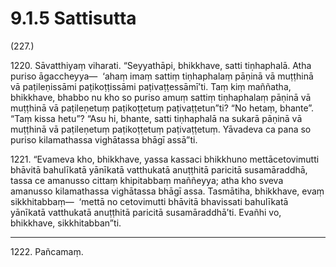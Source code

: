 

# 9.1.5 Sattisutta




(227.)

1220\. Sāvatthiyaṃ viharati. “Seyyathāpi, bhikkhave, satti tiṇhaphalā. Atha puriso āgaccheyya—  ‘ahaṃ imaṃ sattiṃ tiṇhaphalaṃ pāṇinā vā muṭṭhinā vā paṭileṇissāmi paṭikoṭṭissāmi paṭivaṭṭessāmī’ti. Taṃ kiṃ maññatha, bhikkhave, bhabbo nu kho so puriso amuṃ sattiṃ tiṇhaphalaṃ pāṇinā vā muṭṭhinā vā paṭileṇetuṃ paṭikoṭṭetuṃ paṭivaṭṭetun”ti? “No hetaṃ, bhante”. “Taṃ kissa hetu”? “Asu hi, bhante, satti tiṇhaphalā na sukarā pāṇinā vā muṭṭhinā vā paṭileṇetuṃ paṭikoṭṭetuṃ paṭivaṭṭetuṃ. Yāvadeva ca pana so puriso kilamathassa vighātassa bhāgī assā”ti.

1221\. “Evameva kho, bhikkhave, yassa kassaci bhikkhuno mettācetovimutti bhāvitā bahulīkatā yānīkatā vatthukatā anuṭṭhitā paricitā susamāraddhā, tassa ce amanusso cittaṃ khipitabbaṃ maññeyya; atha kho sveva amanusso kilamathassa vighātassa bhāgī assa. Tasmātiha, bhikkhave, evaṃ sikkhitabbaṃ—  ‘mettā no cetovimutti bhāvitā bhavissati bahulīkatā yānīkatā vatthukatā anuṭṭhitā paricitā susamāraddhā’ti. Evañhi vo, bhikkhave, sikkhitabban”ti.

---

1222\. Pañcamaṃ.





